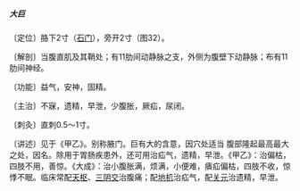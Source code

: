 ##### 大巨

〔定位〕胳下2寸（[石门](https://www.gmzyjc.com/read/zjs/zjs3.2.1-0.1.1.3.5.md)），旁开2寸（图32）。

〔解剖〕当腹直肌及其鞘处；有11肋间动静脉之支，外侧为腹壁下动静脉；布有11肋间神经。

〔功能〕益气，安神，固精。

〔主治〕不寐，遗精，早泄，少腹胀，厥疝，尿闭。

〔刺灸〕直刺0.5〜1寸。

〔讲述〕见于《甲乙》。别称腋门。巨有大的含意，因穴处适当 腹部隆起最高最大之处，因名。除用于胃肠疾患外，还可用治疝气，遗精，早泄。《甲乙》：治偏枯，四肢不用，善惊。《大成》：治小腹胀满，烦满，小便难，㿉疝偏枯，四肢不收，惊悸不眠。临床常配[天枢](https://www.gmzyjc.com/read/zjs/zjs3.1.1-3-0.1.3.3.25.md)、[三阴交](https://www.gmzyjc.com/read/zjs/zjs3.1.4-6-0.0.1.3.6.md)治腹痛；配[地机](https://www.gmzyjc.com/read/zjs/zjs3.1.4-6-0.0.1.3.8.md)治疝气，配[关元](https://www.gmzyjc.com/read/zjs/zjs3.2.1-0.1.1.3.4.md)治遗精，早泄。
